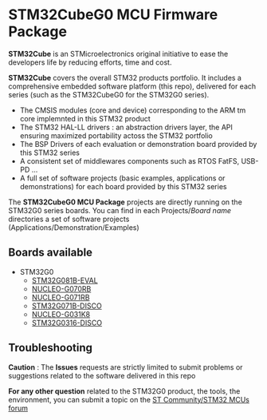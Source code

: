 # STM32CubeG0 MCU Firmware Package

**STM32Cube** is an STMicroelectronics original initiative to ease the developers life by reducing efforts, time and cost.

**STM32Cube** covers the overall STM32 products portfolio. It includes a comprehensive embedded software platform (this repo), delivered for each series (such as the STM32CubeG0 for the STM32G0 series).
   * The CMSIS modules (core and device) corresponding to the ARM tm core implemnted in this STM32 product
   * The STM32 HAL-LL drivers : an abstraction drivers layer, the API ensuring maximized portability actoss the STM32 portfolio 
   * The BSP Drivers of each evaluation or demonstration board provided by this STM32 series 
   * A consistent set of middlewares components such as RTOS FatFS, USB-PD ...
   * A full set of software projects (basic examples, applications or demonstrations) for each board provided by this STM32 series
   
The **STM32CubeG0 MCU Package** projects are directly running on the STM32G0 series boards. You can find in each Projects/*Board name* directories a set of software projects (Applications/Demonstration/Examples)


## Boards available
  * STM32G0
    * [STM32G081B-EVAL](https://www.st.com/en/evaluation-tools/stm32g081b-eval.html)
    * [NUCLEO-G070RB](https://www.st.com/en/evaluation-tools/nucleo-g070rb.html)
    * [NUCLEO-G071RB](https://www.st.com/en/evaluation-tools/nucleo-g071rb.html)
    * [STM32G071B-DISCO](https://www.st.com/en/evaluation-tools/stm32g071b-disco.html)
    * [NUCLEO-G031K8](https://www.st.com/en/evaluation-tools/nucleo-g031k8.html)
    * [STM32G0316-DISCO](https://www.st.com/en/evaluation-tools/stm32g0316-disco.html)

## Troubleshooting

**Caution** : The **Issues** requests are strictly limited to submit problems or suggestions related to the software delivered in this repo

**For any other question** related to the STM32G0 product, the tools, the environment, you can submit a topic on the [ST Community/STM32 MCUs forum](https://community.st.com/s/group/0F90X000000AXsASAW/stm32-mcus)

